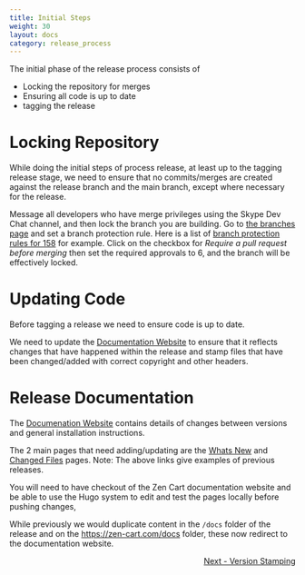 ```yaml
---
title: Initial Steps
weight: 30
layout: docs
category: release_process
---
```

The initial phase of the release process consists of

 + Locking the repository for merges
 + Ensuring all code is up to date
 + tagging the release


# Locking Repository

While doing the initial steps of process release, at least up to the tagging release stage,
we need to ensure that no commits/merges are created against the release branch and the main branch,
except where necessary for the release.

Message all developers who have merge privileges using the Skype Dev Chat channel, and then lock the branch you are building.  Go to [the branches page](https://github.com/zencart/zencart/settings/branches) and set a branch protection rule.  Here is a list of [branch protection rules for 158](https://github.com/zencart/zencart/settings/branch_protection_rules/26951040) for example.  Click on the checkbox for *Require a pull request before merging*
then set the required approvals to 6, and the branch will be effectively locked.  


# Updating Code

Before tagging a release we need to ensure code is up to date.

We need to update the [Documentation Website](https:docs.zen-cart.com/release) to ensure that it reflects changes that have happened within
the release and stamp files that have been changed/added with correct copyright and other headers.

# Release Documentation

The [Documenation Website](https:docs.zen-cart.com/release)  contains details of changes between versions and general installation instructions.

The 2 main pages that need adding/updating are the [Whats New](https://docs.zen-cart.com/release/whatsnew_1.5.7.html)
and [Changed Files](https://docs.zen-cart.com/release/changed_files-v1-5-7.html) pages.
Note: The above links give examples of previous releases.

You will need to have checkout of the Zen Cart documentation website and be able to use the Hugo system to
edit and test the pages locally before pushing changes,

While previously we would duplicate content in the `/docs` folder of the release and on the
https://zen-cart.com/docs folder, these now redirect to the documentation website.

<div style="text-align:right;" id="next">
   <a class="btn btn-lg btn-primary mr-3 mb-4" href="/dev/release_process/version_stamping/">
        Next - Version Stamping<i class="fas fa-arrow-alt-circle-right ml-2"></i>
   </a>
</div>
